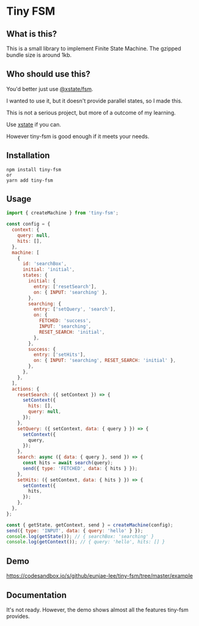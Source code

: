 # Tiny FSM

## What is this?

This is a small library to implement Finite State Machine. The gzipped bundle size is around 1kb.

## Who should use this?

You'd better just use [@xstate/fsm](https://xstate.js.org/docs/packages/xstate-fsm/).

I wanted to use it, but it doesn't provide parallel states, so I made this.

This is not a serious project, but more of a outcome of my learning.

Use [xstate](https://xstate.js.org/docs/) if you can.

However tiny-fsm is good enough if it meets your needs.

## Installation

```
npm install tiny-fsm
or
yarn add tiny-fsm
```

## Usage

```js
import { createMachine } from 'tiny-fsm';

const config = {
  context: {
    query: null,
    hits: [],
  },
  machine: [
    {
      id: 'searchBox',
      initial: 'initial',
      states: {
        initial: {
          entry: ['resetSearch'],
          on: { INPUT: 'searching' },
        },
        searching: {
          entry: ['setQuery', 'search'],
          on: {
            FETCHED: 'success',
            INPUT: 'searching',
            RESET_SEARCH: 'initial',
          },
        },
        success: {
          entry: ['setHits'],
          on: { INPUT: 'searching', RESET_SEARCH: 'initial' },
        },
      },
    },
  ],
  actions: {
    resetSearch: ({ setContext }) => {
      setContext({
        hits: [],
        query: null,
      });
    },
    setQuery: ({ setContext, data: { query } }) => {
      setContext({
        query,
      });
    },
    search: async ({ data: { query }, send }) => {
      const hits = await search(query);
      send({ type: 'FETCHED', data: { hits } });
    },
    setHits: ({ setContext, data: { hits } }) => {
      setContext({
        hits,
      });
    },
  },
};

const { getState, getContext, send } = createMachine(config);
send({ type: 'INPUT', data: { query: 'hello' } });
console.log(getState()); // { searchBox: 'searching' }
console.log(getContext()); // { query: 'hello', hits: [] }
```

## Demo

https://codesandbox.io/s/github/eunjae-lee/tiny-fsm/tree/master/example

## Documentation

It's not ready. However, the demo shows almost all the features tiny-fsm provides.
